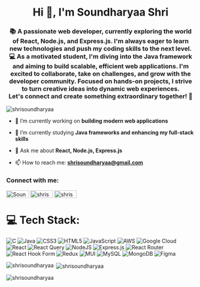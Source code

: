 <h1 align="center">Hi 👋, I'm Soundharyaa Shri</h1>
<h3 align="center">📚 A passionate web developer, currently exploring the world of React, Node.js, and Express.js. I'm always eager to learn new technologies and push my coding skills to the next level.  💻 As a motivated student, I'm diving into the Java framework and aiming to build scalable, efficient web applications. I'm excited to collaborate, take on challenges, and grow with the developer community. Focused on hands-on projects, I strive to turn creative ideas into dynamic web experiences. <br>Let's connect and create something extraordinary together! 🌟</h3>
<p align="left"> <img src="https://komarev.com/ghpvc/?username=shrisoundharyaa&label=Profile%20views&color=0e75b6&style=flat" alt="shrisoundharyaa" /> </p>

- 🔭 I’m currently working on **building modern web applications**

- 🌱 I’m currently studying **Java frameworks and enhancing my full-stack skills**

- 💬 Ask me about **React, Node.js, Express.js**

- 📫 How to reach me: **shrisoundharyaa@gmail.com**

<h3 align="left">Connect with me:</h3>
<p align="left">
<a href="https://linkedin.com/in/soundharyaa-shri-s-15b430299/" target="blank"><img align="center" src="https://img.shields.io/badge/LinkedIn-%230077B5.svg?logo=linkedin&logoColor=white" alt="Soundharyaa Shri" height="20" width="60" /></a>
<a href="https://www.codechef.com/users/shrisoundharya" target="blank"><img align="center" src="https://img.shields.io/badge/CodeChef-%23D35C6A.svg?logo=codechef&logoColor=white" alt="shrisoundharya" height="20" width="60" /></a>
<a href="https://leetcode.com/u/shrisoundharyaa/" target="blank"><img align="center" src="https://img.shields.io/badge/LeetCode-%23FFA116.svg?logo=leetcode&logoColor=white" alt="shrisoundharyaa" height="20" width="60" /></a>
</p>

# 💻 Tech Stack:
![C](https://img.shields.io/badge/c-%2300599C.svg?style=for-the-badge&logo=c&logoColor=white) ![Java](https://img.shields.io/badge/java-%23ED8B00.svg?style=for-the-badge&logo=openjdk&logoColor=white) ![CSS3](https://img.shields.io/badge/css3-%231572B6.svg?style=for-the-badge&logo=css3&logoColor=white) ![HTML5](https://img.shields.io/badge/html5-%23E34F26.svg?style=for-the-badge&logo=html5&logoColor=white) ![JavaScript](https://img.shields.io/badge/javascript-%23323330.svg?style=for-the-badge&logo=javascript&logoColor=%23F7DF1E) ![AWS](https://img.shields.io/badge/AWS-%23FF9900.svg?style=for-the-badge&logo=amazon-aws&logoColor=white) ![Google Cloud](https://img.shields.io/badge/GoogleCloud-%234285F4.svg?style=for-the-badge&logo=google-cloud&logoColor=white) ![React](https://img.shields.io/badge/react-%2320232a.svg?style=for-the-badge&logo=react&logoColor=%2361DAFB) ![React Query](https://img.shields.io/badge/-React%20Query-FF4154?style=for-the-badge&logo=react%20query&logoColor=white) ![NodeJS](https://img.shields.io/badge/node.js-6DA55F?style=for-the-badge&logo=node.js&logoColor=white) ![Express.js](https://img.shields.io/badge/express.js-%23404d59.svg?style=for-the-badge&logo=express&logoColor=%2361DAFB) ![React Router](https://img.shields.io/badge/React_Router-CA4245?style=for-the-badge&logo=react-router&logoColor=white) ![React Hook Form](https://img.shields.io/badge/React%20Hook%20Form-%23EC5990.svg?style=for-the-badge&logo=reacthookform&logoColor=white) ![Redux](https://img.shields.io/badge/redux-%23593d88.svg?style=for-the-badge&logo=redux&logoColor=white) ![MUI](https://img.shields.io/badge/MUI-%230081CB.svg?style=for-the-badge&logo=mui&logoColor=white) ![MySQL](https://img.shields.io/badge/mysql-4479A1.svg?style=for-the-badge&logo=mysql&logoColor=white) ![MongoDB](https://img.shields.io/badge/MongoDB-%234ea94b.svg?style=for-the-badge&logo=mongodb&logoColor=white) ![Figma](https://img.shields.io/badge/figma-%23F24E1E.svg?style=for-the-badge&logo=figma&logoColor=white)

<p><img align="left" src="https://github-readme-stats.vercel.app/api/top-langs?username=shrisoundharyaa&show_icons=true&locale=en&layout=compact&theme=monokai" alt="shrisoundharyaa" /></p>

<p>&nbsp;<img align="center" src="https://github-readme-stats.vercel.app/api?username=shrisoundharyaa&show_icons=true&locale=en&theme=monokai" alt="shrisoundharyaa" /></p>

<p><img align="center" src="https://github-readme-streak-stats.herokuapp.com/?user=shrisoundharyaa&theme=monokai" alt="shrisoundharyaa" /></p>


